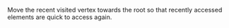 Move the recent visited vertex towards the root so that recently accessed elements are quick to access again.